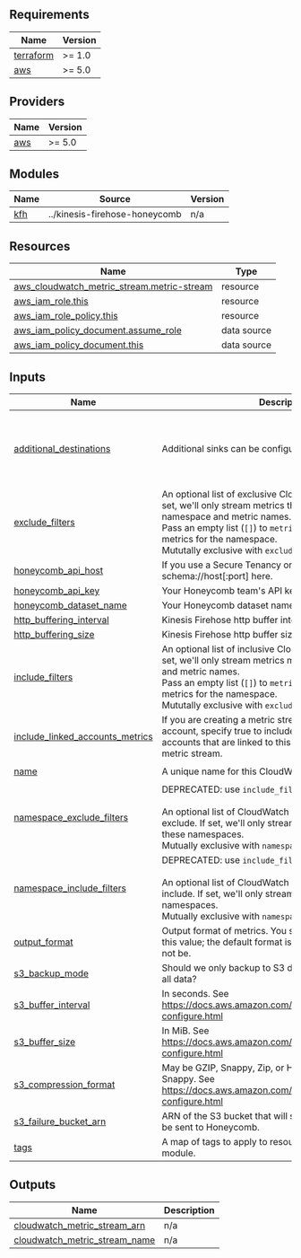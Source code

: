 <!-- BEGIN_TF_DOCS -->
## Requirements

| Name | Version |
|------|---------|
| <a name="requirement_terraform"></a> [terraform](#requirement\_terraform) | >= 1.0 |
| <a name="requirement_aws"></a> [aws](#requirement\_aws) | >= 5.0 |

## Providers

| Name | Version |
|------|---------|
| <a name="provider_aws"></a> [aws](#provider\_aws) | >= 5.0 |

## Modules

| Name | Source | Version |
|------|--------|---------|
| <a name="module_kfh"></a> [kfh](#module\_kfh) | ../kinesis-firehose-honeycomb | n/a |

## Resources

| Name | Type |
|------|------|
| [aws_cloudwatch_metric_stream.metric-stream](https://registry.terraform.io/providers/hashicorp/aws/latest/docs/resources/cloudwatch_metric_stream) | resource |
| [aws_iam_role.this](https://registry.terraform.io/providers/hashicorp/aws/latest/docs/resources/iam_role) | resource |
| [aws_iam_role_policy.this](https://registry.terraform.io/providers/hashicorp/aws/latest/docs/resources/iam_role_policy) | resource |
| [aws_iam_policy_document.assume_role](https://registry.terraform.io/providers/hashicorp/aws/latest/docs/data-sources/iam_policy_document) | data source |
| [aws_iam_policy_document.this](https://registry.terraform.io/providers/hashicorp/aws/latest/docs/data-sources/iam_policy_document) | data source |

## Inputs

| Name | Description | Type | Default | Required |
|------|-------------|------|---------|:--------:|
| <a name="input_additional_destinations"></a> [additional\_destinations](#input\_additional\_destinations) | Additional sinks can be configured here. | <pre>list(object({<br>    honeycomb_dataset_name = string,<br>    honeycomb_api_key      = string,<br>    honeycomb_api_host     = string,<br>  }))</pre> | `[]` | no |
| <a name="input_exclude_filters"></a> [exclude\_filters](#input\_exclude\_filters) | An optional list of exclusive CloudWatch Metric filters. If set, we'll only stream metrics that do not match these namespace and metric names.<br>Pass an empty list (`[]`) to `metric_names` to exclude all metrics for the namespace.<br>Mututally exclusive with `exclude_filters`. | <pre>list(object({<br>    namespace    = string<br>    metric_names = list(string)<br>  }))</pre> | `[]` | no |
| <a name="input_honeycomb_api_host"></a> [honeycomb\_api\_host](#input\_honeycomb\_api\_host) | If you use a Secure Tenancy or other proxy, put its schema://host[:port] here. | `string` | `"https://api.honeycomb.io"` | no |
| <a name="input_honeycomb_api_key"></a> [honeycomb\_api\_key](#input\_honeycomb\_api\_key) | Your Honeycomb team's API key. | `string` | n/a | yes |
| <a name="input_honeycomb_dataset_name"></a> [honeycomb\_dataset\_name](#input\_honeycomb\_dataset\_name) | Your Honeycomb dataset name. | `string` | n/a | yes |
| <a name="input_http_buffering_interval"></a> [http\_buffering\_interval](#input\_http\_buffering\_interval) | Kinesis Firehose http buffer interval, in seconds. | `number` | `60` | no |
| <a name="input_http_buffering_size"></a> [http\_buffering\_size](#input\_http\_buffering\_size) | Kinesis Firehose http buffer size, in MiB. | `number` | `15` | no |
| <a name="input_include_filters"></a> [include\_filters](#input\_include\_filters) | An optional list of inclusive CloudWatch Metric filters. If set, we'll only stream metrics matching these namespace and metric names.<br>Pass an empty list (`[]`) to `metric_names` to include all metrics for the namespace.<br>Mututally exclusive with `exclude_filters`. | <pre>list(object({<br>    namespace    = string<br>    metric_names = list(string)<br>  }))</pre> | `[]` | no |
| <a name="input_include_linked_accounts_metrics"></a> [include\_linked\_accounts\_metrics](#input\_include\_linked\_accounts\_metrics) | If you are creating a metric stream in a monitoring account, specify true to include metrics from source accounts that are linked to this monitoring account, in the metric stream. | `bool` | `false` | no |
| <a name="input_name"></a> [name](#input\_name) | A unique name for this CloudWatch Metric Stream. | `string` | `"honeycomb-cloudwatch-metrics"` | no |
| <a name="input_namespace_exclude_filters"></a> [namespace\_exclude\_filters](#input\_namespace\_exclude\_filters) | DEPRECATED: use `include_filters` instead.<br><br>An optional list of CloudWatch Metric namespaces to exclude. If set, we'll only stream metrics that are not in these namespaces.<br>Mutually exclusive with `namespace_include_filters`. | `list(string)` | `[]` | no |
| <a name="input_namespace_include_filters"></a> [namespace\_include\_filters](#input\_namespace\_include\_filters) | DEPRECATED: use `include_filters` instead.<br><br>An optional list of CloudWatch Metric namespaces to include. If set, we'll only stream metrics from these namespaces.<br>Mutually exclusive with `namespace_exclude_filters`. | `list(string)` | `[]` | no |
| <a name="input_output_format"></a> [output\_format](#input\_output\_format) | Output format of metrics. You should probably not modify this value; the default format is supported, but others may not be. | `string` | `"opentelemetry1.0"` | no |
| <a name="input_s3_backup_mode"></a> [s3\_backup\_mode](#input\_s3\_backup\_mode) | Should we only backup to S3 data that failed delivery, or all data? | `string` | `"FailedDataOnly"` | no |
| <a name="input_s3_buffer_interval"></a> [s3\_buffer\_interval](#input\_s3\_buffer\_interval) | In seconds. See https://docs.aws.amazon.com/firehose/latest/dev/create-configure.html | `number` | `400` | no |
| <a name="input_s3_buffer_size"></a> [s3\_buffer\_size](#input\_s3\_buffer\_size) | In MiB. See https://docs.aws.amazon.com/firehose/latest/dev/create-configure.html | `number` | `10` | no |
| <a name="input_s3_compression_format"></a> [s3\_compression\_format](#input\_s3\_compression\_format) | May be GZIP, Snappy, Zip, or Hadoop-Compatiable Snappy. See https://docs.aws.amazon.com/firehose/latest/dev/create-configure.html | `string` | `"GZIP"` | no |
| <a name="input_s3_failure_bucket_arn"></a> [s3\_failure\_bucket\_arn](#input\_s3\_failure\_bucket\_arn) | ARN of the S3 bucket that will store any logs that failed to be sent to Honeycomb. | `string` | n/a | yes |
| <a name="input_tags"></a> [tags](#input\_tags) | A map of tags to apply to resources created by this module. | `map(string)` | `{}` | no |

## Outputs

| Name | Description |
|------|-------------|
| <a name="output_cloudwatch_metric_stream_arn"></a> [cloudwatch\_metric\_stream\_arn](#output\_cloudwatch\_metric\_stream\_arn) | n/a |
| <a name="output_cloudwatch_metric_stream_name"></a> [cloudwatch\_metric\_stream\_name](#output\_cloudwatch\_metric\_stream\_name) | n/a |
<!-- END_TF_DOCS -->
